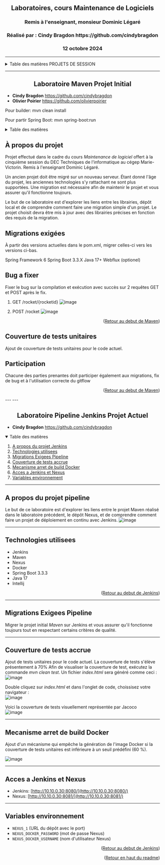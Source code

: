 <a name="readme-top"></a>
<h2 align="center">Laboratoires, cours Maintenance de Logiciels</h2>
<h3 align="center">Remis à l'enseignant, monsieur Dominic Légaré</h3>
<h3 align="center">Réalisé par : Cindy Bragdon https://github.com/cindybragdon</h3>
<h3 align="center">12 octobre 2024</h3>

---
<!-- TABLE OF CONTENTS -->
<details>
  <summary>Table des matières PROJETS DE SESSION</summary>
  <ol>
    <li><a href="#laboratoire-maven-projet-initial">Laboratoire Maven Projet Initial</a></li>
    <li><a href="#laboratoire-pipeline-jenkins-projet-actuel">Laboratoire Pipeline Jenkins Projet Actuel</a></li>
    
  </ol>
</details>
 

---
<a name="maven-top"></a>
<!-- LABORATOIRE MAVEN PROJET INITIAL-->
<h2 align="center">Laboratoire Maven Projet Initial</h2>


- **Cindy Bragdon** https://github.com/cindybragdon
- **Olivier Poirier** https://github.com/olivierpoirier

Pour builder:
    mvn clean install

Pour partir Spring Boot:
    mvn spring-boot:run
    

<!-- TABLE OF CONTENTS -->
<details>
  <summary>Table des matières</summary>
  <ol>
    <li>
      <a href="#à-propos-du-projet">À propos du projet</a>
    </li>
    <li><a href="#migrations-exigées">Migrations exigées</a></li>
    <li><a href="#bug-a-fixer">Bug a fixer</a></li>
    <li><a href="#couverture-de-tests-unitaires">Couverture de tests unitaires</a></li>
    <li><a href="#participation">Participation</a></li>
  </ol>
</details>



<!-- ABOUT THE PROJECT -->
## À propos du projet

Projet effectué dans le cadre du cours *Maintenance de logiciel* offert à la cinquième session du DEC Techniques de l'informatique au cégep Marie-Victorin.  Remis à l'enseignant Dominic Légaré.

Un ancien projet doit être migré sur un nouveau serveur. Étant donné l'âge du projet, les anciennes technologies s'y rattachant ne sont plus supportées. Une migration est nécessaire afin de maintenir le projet et vous assurer qu'il fonctionne toujours.

Le but de ce laboratoire est d'explorer les liens entre les librairies, dépôt local et de comprendre comment faire une migration simple d'un projet. Le projet choisit devra être mis à jour avec des librairies précises en fonction des requis de la migration.


<!-- MIGRATIONS -->
## Migrations exigées

À partir des versions actuelles dans le pom.xml, migrer celles-ci vers les versions ci-bas.

Spring Framework 6
Spring Boot 3.3.X
Java 17+
Webflux (optionel)


<!-- BUG -->
## Bug a fixer

Fixer le bug sur la compilation et exécution avec succès sur 2 requêtes GET et POST après le fix.

1. GET /rocket/{rocketid}
   ![image](https://github.com/user-attachments/assets/7e9ed283-6abc-46bc-8f48-70fedc63657b)


2. POST /rocket
    ![image](https://github.com/user-attachments/assets/238c3aa1-f898-4371-a35a-3745c69cdc2a)



<p align="right">(<a href="#maven-top">Retour au debut de Maven</a>)</p>



<!-- TEST -->
## Couverture de tests unitaires

Ajout de couverture de tests unitaires pour le code actuel. 



<!-- PARTICIPATION -->
## Participation

Chacune des parties prenantes doit participer également aux migrations, fix de bug et à l'utilisation correcte du gitflow


<p align="right">(<a href="#maven-top">Retour au debut de Maven</a>)</p>
---
---
<a name="jenkins-top"></a>
<!-- LABORATOIRE PIPELINE JENKINS PROJET ACTUEL-->
<h2 align="center">Laboratoire Pipeline Jenkins Projet Actuel</h2>

- **Cindy Bragdon** https://github.com/cindybragdon


<!-- TABLE OF CONTENTS -->
<details open>
  <summary>Table des matières</summary>
  <ol>
    <li>
      <a href="#a-propos-du-projet-pipeline">A propos du projet Jenkins</a>
    </li>
    <li><a href="#technologies-utilisees">Technologies utilisees</a></li>
    <li><a href="#migrations-exigees-pipeline">Migrations Exigees Pipeline</a></li>
    <li><a href="#couverture-de-tests-accrue">Couverture de tests accrue</a></li>
    <li><a href="#mecanisme-arret-de-build-docker">Mecanisme arret de build Docker</a></li>
    <li><a href="#acces-a-jenkins-et-nexus">Acces a Jenkins et Nexus</a></li>
    <li><a href="#variables-environnement">Variables environnement</a></li>
  </ol>
</details>

---

<!-- A PROPOS DU PROJET PIPELINE-->
## A propos du projet pipeline

Le but de ce laboratoire est d'explorer les liens entre le projet Maven réalisé dans le laboratoire précédent, le dépôt Nexus, et de comprendre comment faire un projet de déploiement en continu avec Jenkins.
![image](https://github.com/user-attachments/assets/55d51410-2d9c-447b-8445-4ae8798ffd02)

---

<!-- TECHNOLOGIES UTILISEES -->
## Technologies utilisees

- Jenkins
- Maven
- Nexus
- Docker
- Spring Boot 3.3.3
- Java 17
- Intellij

<p align="right">(<a href="#jenkins-top">Retour au debut de Jenkins</a>)</p>

---

<!-- MIGRATIONS EXIGEES PIPELINE-->
## Migrations Exigees Pipeline

Migrer le projet initial *Maven* sur Jenkins et vous assurer qu'il fonctionne toujours tout en respectant certains critères de qualité.

---

<!-- COUVERTURE DE TESTS ACCRUE -->
## Couverture de tests accrue

Ajout de tests unitaires pour le code actuel. La couverture de tests s'élève présentement à 70%
Afin de visualiser la couverture de test, exécutez la commande *mvn clean test*.
Un fichier *index.html* sera généré comme ceci : <br>
![image](https://github.com/user-attachments/assets/00a4933b-fb89-4f34-b397-9b7020b6523f)

Double cliquez sur *index.html* et dans l'onglet de code, choissisez votre navigateur : <br>
![image](https://github.com/user-attachments/assets/ffe874ef-f818-4c87-872d-b40e843d84af)

Voici la couverture de tests visuellement représentée par Jacoco <br>
![image](https://github.com/user-attachments/assets/9668763d-0e71-4c28-99a2-a192e5f766a9)

---

<!-- MECANISME ARRET DE BUILD DOCKER-->
## Mecanisme arret de build Docker

Ajout d'un mécanisme qui empêche la génération de l'image Docker si la couverture de tests unitaires est inférieure à un seuil prédéfini (60 %).

![image](https://github.com/user-attachments/assets/069b97f5-a2fe-4d65-ae93-ba7979df5bb4)

---

<!-- ACCES JENKINS ET NEXUS -->
## Acces a Jenkins et Nexus

- Jenkins: [http://10.10.0.30:8080/](http://10.10.0.30:8080/)
- Nexus: [http://10.10.0.30:8081/](http://10.10.0.30:8081/)


---

<!-- VARIABLES ENVIRONNEMENT -->
## Variables environnement

- `NEXUS_1` (URL du dépôt avec le port)
- `NEXUS_DOCKER_PASSWORD` (mot de passe Nexus)
- `NEXUS_DOCKER_USERNAME` (nom d'utilisateur Nexus)
  
<p align="right">(<a href="#jenkins-top">Retour au debut de Jenkins</a>)</p>
<p align="right">(<a href="#readme-top">Retour en haut du readme</a>)</p>



